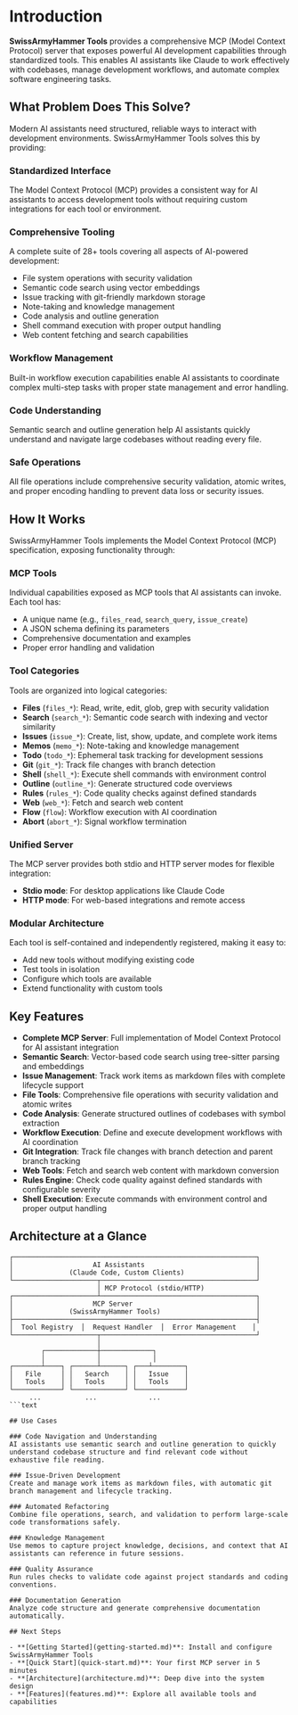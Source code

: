 # Introduction

**SwissArmyHammer Tools** provides a comprehensive MCP (Model Context Protocol) server that exposes powerful AI development capabilities through standardized tools. This enables AI assistants like Claude to work effectively with codebases, manage development workflows, and automate complex software engineering tasks.

## What Problem Does This Solve?

Modern AI assistants need structured, reliable ways to interact with development environments. SwissArmyHammer Tools solves this by providing:

### Standardized Interface
The Model Context Protocol (MCP) provides a consistent way for AI assistants to access development tools without requiring custom integrations for each tool or environment.

### Comprehensive Tooling
A complete suite of 28+ tools covering all aspects of AI-powered development:
- File system operations with security validation
- Semantic code search using vector embeddings
- Issue tracking with git-friendly markdown storage
- Note-taking and knowledge management
- Code analysis and outline generation
- Shell command execution with proper output handling
- Web content fetching and search capabilities

### Workflow Management
Built-in workflow execution capabilities enable AI assistants to coordinate complex multi-step tasks with proper state management and error handling.

### Code Understanding
Semantic search and outline generation help AI assistants quickly understand and navigate large codebases without reading every file.

### Safe Operations
All file operations include comprehensive security validation, atomic writes, and proper encoding handling to prevent data loss or security issues.

## How It Works

SwissArmyHammer Tools implements the Model Context Protocol (MCP) specification, exposing functionality through:

### MCP Tools
Individual capabilities exposed as MCP tools that AI assistants can invoke. Each tool has:
- A unique name (e.g., `files_read`, `search_query`, `issue_create`)
- A JSON schema defining its parameters
- Comprehensive documentation and examples
- Proper error handling and validation

### Tool Categories
Tools are organized into logical categories:
- **Files** (`files_*`): Read, write, edit, glob, grep with security validation
- **Search** (`search_*`): Semantic code search with indexing and vector similarity
- **Issues** (`issue_*`): Create, list, show, update, and complete work items
- **Memos** (`memo_*`): Note-taking and knowledge management
- **Todo** (`todo_*`): Ephemeral task tracking for development sessions
- **Git** (`git_*`): Track file changes with branch detection
- **Shell** (`shell_*`): Execute shell commands with environment control
- **Outline** (`outline_*`): Generate structured code overviews
- **Rules** (`rules_*`): Code quality checks against defined standards
- **Web** (`web_*`): Fetch and search web content
- **Flow** (`flow`): Workflow execution with AI coordination
- **Abort** (`abort_*`): Signal workflow termination

### Unified Server
The MCP server provides both stdio and HTTP server modes for flexible integration:
- **Stdio mode**: For desktop applications like Claude Code
- **HTTP mode**: For web-based integrations and remote access

### Modular Architecture
Each tool is self-contained and independently registered, making it easy to:
- Add new tools without modifying existing code
- Test tools in isolation
- Configure which tools are available
- Extend functionality with custom tools

## Key Features

- **Complete MCP Server**: Full implementation of Model Context Protocol for AI assistant integration
- **Semantic Search**: Vector-based code search using tree-sitter parsing and embeddings
- **Issue Management**: Track work items as markdown files with complete lifecycle support
- **File Tools**: Comprehensive file operations with security validation and atomic writes
- **Code Analysis**: Generate structured outlines of codebases with symbol extraction
- **Workflow Execution**: Define and execute development workflows with AI coordination
- **Git Integration**: Track file changes with branch detection and parent branch tracking
- **Web Tools**: Fetch and search web content with markdown conversion
- **Rules Engine**: Check code quality against defined standards with configurable severity
- **Shell Execution**: Execute commands with environment control and proper output handling

## Architecture at a Glance

```text
┌─────────────────────────────────────────────────────────────┐
│                    AI Assistants                            │
│              (Claude Code, Custom Clients)                  │
└─────────────────────┬───────────────────────────────────────┘
                      │ MCP Protocol (stdio/HTTP)
┌─────────────────────┴───────────────────────────────────────┐
│                    MCP Server                               │
│              (SwissArmyHammer Tools)                        │
├─────────────────────────────────────────────────────────────┤
│  Tool Registry  │  Request Handler  │  Error Management    │
└─────────────────────┬───────────────────────────────────────┘
                      │
        ┌─────────────┼─────────────┐
        │             │             │
┌───────┴────┐ ┌──────┴──────┐ ┌───┴────────┐
│   File     │ │   Search    │ │   Issue    │
│   Tools    │ │   Tools     │ │   Tools    │
└────────────┘ └─────────────┘ └────────────┘
     ...           ...             ...
```text

## Use Cases

### Code Navigation and Understanding
AI assistants use semantic search and outline generation to quickly understand codebase structure and find relevant code without exhaustive file reading.

### Issue-Driven Development
Create and manage work items as markdown files, with automatic git branch management and lifecycle tracking.

### Automated Refactoring
Combine file operations, search, and validation to perform large-scale code transformations safely.

### Knowledge Management
Use memos to capture project knowledge, decisions, and context that AI assistants can reference in future sessions.

### Quality Assurance
Run rules checks to validate code against project standards and coding conventions.

### Documentation Generation
Analyze code structure and generate comprehensive documentation automatically.

## Next Steps

- **[Getting Started](getting-started.md)**: Install and configure SwissArmyHammer Tools
- **[Quick Start](quick-start.md)**: Your first MCP server in 5 minutes
- **[Architecture](architecture.md)**: Deep dive into the system design
- **[Features](features.md)**: Explore all available tools and capabilities
